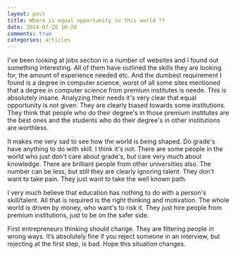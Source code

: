 ```yaml
---
layout: post
title: Where is equal opportunity in this world ??
date: 2014-07-20 16:28
comments: true
categories: articles
---
```


I've been looking at jobs section in a number of websites and I found out something interesting. All of them
have outlined the skills they are looking for, the amount of experience needed etc. And the dumbest requirement I 
found is a degree in computer science, worst of all some sites mentioned that a degree in computer science from
premium institutes is neede. This is absolutely insane. Analyzing their needs it's very clear that equal 
opportunity is not given. They are clearly biased towards some institutions. They think that people who do their 
degree's in those premium institutes are the best ones and the students who do their degree's in other institutions 
are worthless.

It makes me very sad to see how the world is being shaped. Do grade's have anything to do with skill. I think 
it's not. There are some people in the world who just don't care about grade's, but care very much about knowledge.
There are brilliant people from other universities also. The number can be less, but still they are clearly ignoring
talent. They don't want to take pain. They just want to take the well known path.  

I very much believe that education has nothing to do with a person's skill/talent. All that is required is the 
right thinking and motivation. The whole world is driven by money, who want's to risk it. They just hire people from premium institutions, just to be on the safer side.

First entrepreneurs thinking should change. They are filtering people in wrong ways. It’s absolutely fine if you reject someone in an interview, but rejecting at the first step, is 
bad. Hope this situation changes.